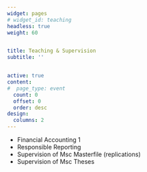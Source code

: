 ```yaml
---
widget: pages
# widget_id: teaching
headless: true
weight: 60


title: Teaching & Supervision
subtitle: ''


active: true
content:
#  page_type: event
  count: 0
  offset: 0
  order: desc
design:
  columns: 2
---
```

* Financial Accounting 1
* Responsible Reporting
* Supervision of Msc Masterfile (replications)
* Supervision of Msc Theses

